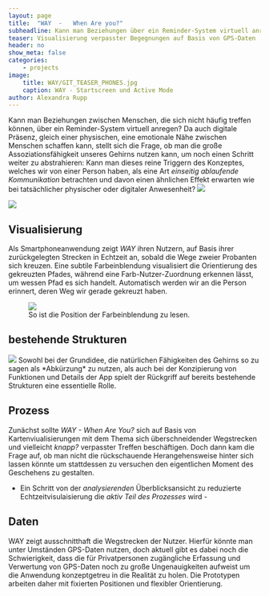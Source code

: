 ```yaml
---
layout: page
title:  "WAY  -   When Are you?"
subheadline: Kann man Beziehungen über ein Reminder-System virtuell anregen?
teaser: Visualisierung verpasster Begegnungen auf Basis von GPS-Daten
header: no
show_meta: false
categories:
    - projects
image:
    title: WAY/GIT_TEASER_PHONES.jpg
    caption: WAY - Startscreen und Active Mode
author: Alexandra Rupp
---
```

Kann man Beziehungen zwischen Menschen, die sich nicht häufig treffen können, über ein Reminder-System virtuell anregen? Da auch digitale Präsenz, gleich einer physischen, eine emotionale Nähe zwischen Menschen schaffen kann, stellt sich die Frage, ob man die große Assoziationsfähigkeit unseres Gehirns nutzen kann, um noch einen Schritt weiter zu abstrahieren:
Kann man dieses reine Triggern des Konzeptes, welches wir von einer Person haben, als eine Art *einseitig ablaufende Kommunikation* betrachten und davon einen ähnlichen Effekt erwarten wie bei tatsächlicher physischer oder digitaler Anwesenheit?
<img src="WAY/WAY_virtualConnectionKlein.jpg"/>


<img src="WAY/WAY screensKlein.png"/>


## Visualisierung
Als Smartphoneanwendung zeigt *WAY* ihren Nutzern, auf Basis ihrer zurückgelegten Strecken in Echtzeit an, sobald die Wege zweier Probanten sich kreuzen. Eine subtile Farbeinblendung visualisiert die Orientierung des gekreuzten Pfades, während eine Farb-Nutzer-Zuordnung erkennen lässt, um wessen Pfad es sich handelt. Automatisch werden wir an die Person erinnert, deren Weg wir gerade gekreuzt haben.
<figure>
  <img src="WAY/AnzeigeCasesMITTEL.png" />
  <figcaption >So ist die Position der Farbeinblendung zu lesen.</figcaption>
</figure>

## bestehende Strukturen
<img src="WAY/WAY_surfingAbilitiesKlein.jpg"/>
Sowohl bei der Grundidee, die natürlichen Fähigkeiten des Gehirns so zu sagen als *Abkürzung* zu nutzen, als auch bei der Konzipierung von Funktionen und Details der App spielt der Rückgriff auf bereits bestehende Strukturen eine essentielle Rolle.

## Prozess
Zunächst sollte *WAY - When Are You?* sich auf Basis von Kartenviualisierungen mit dem Thema sich überschneidender Wegstrecken und vielleicht *knapp?* verpasster Treffen beschäftigen. Doch dann kam die Frage auf, ob man nicht die rückschauende Herangehensweise hinter sich lassen könnte um stattdessen zu versuchen den eigentlichen Moment des Geschehens zu gestalten.
 - Ein Schritt von der *analysierenden* Überblicksansicht zu reduzierte Echtzeitvisulaisierung die *aktiv Teil des Prozesses* wird -


## Daten
WAY zeigt ausschnitthaft die Wegstrecken der Nutzer. Hierfür könnte man unter Umständen GPS-Daten nutzen, doch aktuell gibt es dabei noch die Schwierigkeit, dass die für Privatpersonen zugängliche Erfassung und Verwertung von GPS-Daten noch zu große Ungenauigkeiten aufweist um die Anwendung konzeptgetreu in die Realität zu holen.
Die Prototypen arbeiten daher mit fixierten Positionen und flexibler Orientierung.

